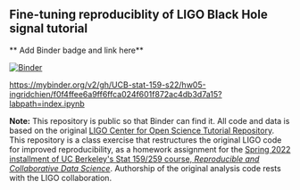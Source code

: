 ## Fine-tuning reproduciblity of LIGO Black Hole signal tutorial

** Add Binder badge and link here**

[![Binder](https://mybinder.org/badge_logo.svg)](https://mybinder.org/v2/gh/UCB-stat-159-s22/hw05-ingridchien/f0f4ffee6a9ff6ffca024f601f872ac4db3d7a15?labpath=index.ipynb)

https://mybinder.org/v2/gh/UCB-stat-159-s22/hw05-ingridchien/f0f4ffee6a9ff6ffca024f601f872ac4db3d7a15?labpath=index.ipynb

**Note:** This repository is public so that Binder can find it. All code and data is based on the original [LIGO Center for Open Science Tutorial Repository](https://github.com/losc-tutorial/LOSC_Event_tutorial). This repository is a class exercise that restructures the original LIGO code for improved reproducibility, as a homework assignment for the [Spring 2022 installment of UC Berkeley's Stat 159/259 course, _Reproducible and Collaborative Data Science_](https://ucb-stat-159-s22.github.io). Authorship of the original analysis code rests with the LIGO collaboration.
